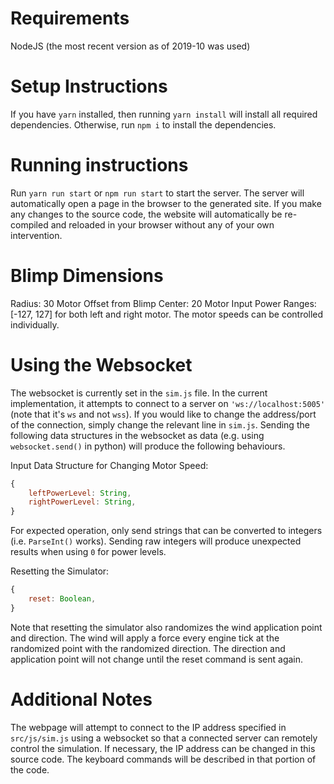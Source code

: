 # Requirements
NodeJS (the most recent version as of 2019-10 was used)

# Setup Instructions
If you have `yarn` installed, then running `yarn install` will install all required dependencies. Otherwise, run `npm i` to install the dependencies.

# Running instructions
Run `yarn run start` or `npm run start` to start the server. The server will automatically open a page in the browser to the generated site. If you make any changes to the source code, the website will automatically be re-compiled and reloaded in your browser without any of your own intervention.

# Blimp Dimensions
Radius: 30
Motor Offset from Blimp Center: 20
Motor Input Power Ranges: [-127, 127] for both left and right motor. The motor speeds can be controlled individually.

# Using the Websocket
The websocket is currently set in the `sim.js` file. In the current implementation, it attempts to connect to a server on `'ws://localhost:5005'` (note that it's `ws` and not `wss`). If you would like to change the address/port of the connection, simply change the relevant line in `sim.js`. 
Sending the following data structures in the websocket as data (e.g. using `websocket.send()` in python) will produce the following behaviours.

Input Data Structure for Changing Motor Speed: 
```javascript
{
    leftPowerLevel: String,
    rightPowerLevel: String,
}
```
For expected operation, only send strings that can be converted to integers (i.e. `ParseInt()` works). Sending raw integers will produce unexpected results when using `0` for power levels.

Resetting the Simulator:
```javascript
{
    reset: Boolean,
}
```
Note that resetting the simulator also randomizes the wind application point and direction. The wind will apply a force every engine tick at the randomized point with the randomized direction. The direction and application point will not change until the reset command is sent again.

# Additional Notes
The webpage will attempt to connect to the IP address specified in `src/js/sim.js` using a websocket so that a connected server can remotely control the simulation. If necessary, the IP address can be changed in this source code. The keyboard commands will be described in that portion of the code.
